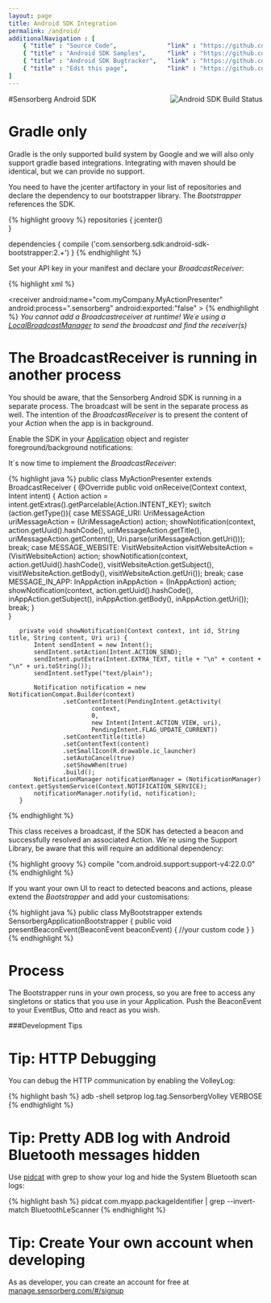 ```yaml
---
layout: page
title: Android SDK Integration
permalink: /android/
additionalNavigation : [
    { "title" : "Source Code",              "link" : "https://github.com/sensorberg-dev/android-sdk" },
    { "title" : "Android SDK Samples",      "link" : "https://github.com/sensorberg-dev/android-sdk-samples" },
    { "title" : "Android SDK Bugtracker",   "link" : "https://github.com/sensorberg-dev/android-sdk/issues" },
    { "title" : "Edit this page",           "link" : "https://github.com/sensorberg-dev/sensorberg-dev.github.io/edit/master/android.md" }   
]
---
```


#Sensorberg Android SDK <img src="https://travis-ci.org/sensorberg-dev/android-sdk.svg?branch=master" style="float:right" alt="Android SDK Build Status"/>

<div class="callout callout-info">
    <h1><i class='fa fa-info-circle'/></i>Gradle only</h1>
    <p>Gradle is the only supported build system by Google and we will also only support gradle based integrations. Integrating with maven should be identical, but we can provide no support.</p>
</div>

You need to have the jcenter artifactory in your list of repositories and declare the dependency to our bootstrapper library. The *Bootstrapper* references the SDK.

{% highlight groovy %}
repositories {
    jcenter()    
}

dependencies {
       compile ('com.sensorberg.sdk:android-sdk-bootstrapper:2.+')
}
{% endhighlight %}

Set your API key in your manifest and declare your <em>BroadcastReceiver</em>:

{% highlight xml %}
<?xml version="1.0" encoding="utf-8"?>
<manifest xmlns:android="http://schemas.android.com/apk/res/android"
    xmlns:tools="http://schemas.android.com/tools">
    <application>
        <meta-data
            android:name="com.sensorberg.sdk.ApiKey"
            android:value="a8ab23e7f2c4fbdd07d0e0e14835db037d2f62584b976aa0026a671c60e0707f" />
        <receiver android:name="com.myCompany.MyActionPresenter"
            android:process=".sensorberg"
            android:exported:"false" >
            <intent-filter>
                <action android:name="com.sensorberg.android.PRESENT_ACTION" />
            </intent-filter>
        </receiver>
    </application>
</manifest>
{% endhighlight %}
<em>You cannot add a Broadcastreceiver at runtime! We´e using a <a href="http://developer.android.com/reference/android/support/v4/content/LocalBroadcastManager.html">LocalBroadcastManager</a> to send the broadcast and find the receiver(s)</em>

<div class="callout callout-alert">
    <h1><i class='fa fa-exclamation-triangle'/></i>The BroadcastReceiver is running in another process</h1>
    <p>You should be aware, that the Sensorberg Android SDK is running in a separate process. The broadcast will be sent in the separate process as well. The intention of the <em>BroadcastReceiver</em> is to present the content of your <em>Action</em> when the app is in background.</p>
</div>

Enable the SDK in your [Application](http://developer.android.com/reference/android/app/Application.html) object and register foreground/background notifications:

It´s now time to implement the <em>BroadcastReceiver</em>:

{% highlight java %}
public class MyActionPresenter extends BroadcastReceiver {
       @Override
       public void onReceive(Context context, Intent intent) {
           Action action = intent.getExtras().getParcelable(Action.INTENT_KEY);
           switch (action.getType()){
               case MESSAGE_URI:
                   UriMessageAction uriMessageAction = (UriMessageAction) action;
                   showNotification(context, action.getUuid().hashCode(), uriMessageAction.getTitle(), uriMessageAction.getContent(), Uri.parse(uriMessageAction.getUri()));
                   break;
               case MESSAGE_WEBSITE:
                   VisitWebsiteAction visitWebsiteAction = (VisitWebsiteAction) action;
                   showNotification(context, action.getUuid().hashCode(), visitWebsiteAction.getSubject(), visitWebsiteAction.getBody(), visitWebsiteAction.getUri());
                   break;
               case MESSAGE_IN_APP:
                   InAppAction inAppAction = (InAppAction) action;
                   showNotification(context, action.getUuid().hashCode(), inAppAction.getSubject(), inAppAction.getBody(), inAppAction.getUri());
                   break;
           }     
       }   
       
       private void showNotification(Context context, int id, String title, String content, Uri uri) {
           Intent sendIntent = new Intent();
           sendIntent.setAction(Intent.ACTION_SEND);
           sendIntent.putExtra(Intent.EXTRA_TEXT, title + "\n" + content + "\n" + uri.toString());
           sendIntent.setType("text/plain");
   
           Notification notification = new NotificationCompat.Builder(context)
                   .setContentIntent(PendingIntent.getActivity(
                           context,
                           0,
                           new Intent(Intent.ACTION_VIEW, uri),
                           PendingIntent.FLAG_UPDATE_CURRENT))
                   .setContentTitle(title)
                   .setContentText(content)
                   .setSmallIcon(R.drawable.ic_launcher)
                   .setAutoCancel(true)
                   .setShowWhen(true)
                   .build();
           NotificationManager notificationManager = (NotificationManager) context.getSystemService(Context.NOTIFICATION_SERVICE);
           notificationManager.notify(id, notification);
       }
{% endhighlight %}

This class receives a broadcast, if the SDK has detected a beacon and successfully resolved an associated Action. We´re using the Support Library, be aware that this will require an additional dependency:

{% highlight groovy %}
compile "com.android.support:support-v4:22.0.0"
{% endhighlight %}

If you want your own UI to react to detected beacons and actions, please extend the *Bootstrapper* and add your customisations:

{% highlight java %}
public class MyBootstrapper extends SensorbergApplicationBootstrapper {
  public void presentBeaconEvent(BeaconEvent beaconEvent) {
      //your custom code
    }
}
{% endhighlight %}
<div class="callout callout-alert">
    <h1><i class='fa fa-exclamation-triangle'/></i>Process</h1>
    <p>The Bootstrapper runs in your own process, so you are free to access any singletons or statics that you use in your Application. Push the BeaconEvent to your EventBus, Otto and react as you wish.</p>
</div>

<span id="tips"/>
###Development Tips
<div class="callout callout-info">
    <h1><i class='fa fa-info-circle'/></i>Tip: HTTP Debugging</h1>
    <p>You can debug the HTTP communication by enabling the VolleyLog:</p>
    {% highlight bash %}
    adb -shell setprop log.tag.SensorbergVolley VERBOSE
    {% endhighlight %}
</div>

<div class="callout callout-info">
    <h1><i class='fa fa-info-circle'/></i>Tip: Pretty ADB log with Android Bluetooth messages hidden</h1>
    <p>Use <a href="https://github.com/JakeWharton/pidcat">pidcat</a> with grep to show your log and hide the System Bluetooth scan logs:</p>
    {% highlight bash %}
    pidcat com.myapp.packageIdentifier | grep --invert-match BluetoothLeScanner
    {% endhighlight %}
</div>

<div class="callout callout-info">
    <h1><i class='fa fa-info-circle'/></i>Tip: Create Your own account when developing</h1>
    <p>As as developer, you can create an account for free at <a href="https://manage.sensorberg.com/#/signup">manage.sensorberg.com/#/signup</a></p>    
</div>
<br/>
<br/>
<br/>
<br/>